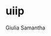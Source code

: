 # uiip


Giulia
Samantha





















































































































































































































































































































































































































